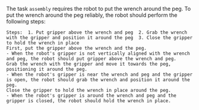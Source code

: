 The task `assembly` requires the robot to put the wrench around the peg. To put the wrench around the peg reliably, the robot should perform the following steps:

    Steps:  1. Put gripper above the wrench and peg  2. Grab the wrench with the gripper and position it around the peg  3. Close the gripper to hold the wrench in place
    First, put the gripper above the wrench and the peg.
    - When the robot's gripper is not vertically aligned with the wrench and peg, the robot should put gripper above the wrench and peg.
    Grab the wrench with the gripper and move it towards the peg, positioning it around the peg.
    - When the robot's gripper is near the wrench and peg and the gripper is open, the robot should grab the wrench and position it around the peg.
    Close the gripper to hold the wrench in place around the peg.
    - When the robot's gripper is around the wrench and peg and the gripper is closed, the robot should hold the wrench in place.